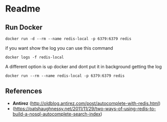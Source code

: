 # Readme #

## Run Docker ##

```
docker run -d --rm --name redis-local -p 6379:6379 redis
```

if you want show the log you can use this command

```
docker logs -f redis-local
```

A different option is up docker and dont put it in background getting the log

```
docker run --rm --name redis-local -p 6379:6379 redis
```

## References ##

- **Antirez** (<http://oldblog.antirez.com/post/autocomplete-with-redis.html>)
- (<https://patshaughnessy.net/2011/11/29/two-ways-of-using-redis-to-build-a-nosql-autocomplete-search-index>)

